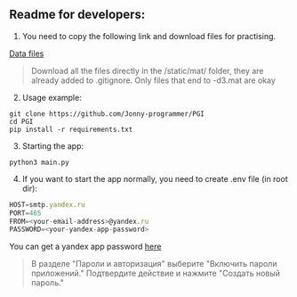 ## Readme for developers:

1) You need to copy the following link and download files for practising.

[Data files](https://disk.yandex.ru/d/YRy6chw4OumnOw)

> Download all the files directly in the /static/mat/ folder, they are already added to .gitignore.
> Only files that end to -d3.mat are okay

2) Usage example:

```
git clone https://github.com/Jonny-programmer/PGI
cd PGI
pip install -r requirements.txt
```
3) Starting the app:
```commandline
python3 main.py
```
4) If you want to start the app normally, you need to create .env file (in root dir):
```javascript
HOST=smtp.yandex.ru
PORT=465
FROM=<your-email-address>@yandex.ru
PASSWORD=<your-yandex-app-password>
```
You can get a yandex app password [here](https://passport.yandex.ru/profile/)
> В разделе "Пароли и авторизация" выберите "Включить пароли приложений."
> Подтвердите действие и нажмите "Создать новый пароль."